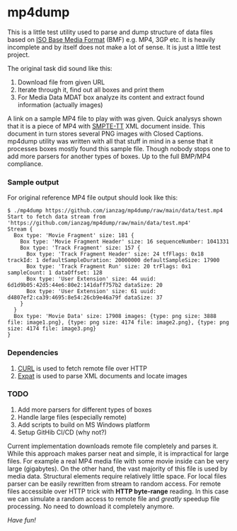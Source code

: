 # mp4dump

This is a little test utility used to parse and dump structure of data files based on [ISO Base Media Format](http://fileformats.archiveteam.org/wiki/ISO_Base_Media_File_Format)  (BMF) e.g. MP4, 3GP etc. It is heavily incomplete and by itself does not make a lot of sense. It is just a little test project.

The original task did sound like this:
1. Download file from given URL
2. Iterate through it, find out all boxes and print them
3. For Media Data MDAT box analyze its content and extract found information (actually images)

A link on a sample MP4 file to play with was given. Quick analysys shown that it is a piece of MP4 with [SMPTE-TT](https://www.speechpad.com/captions/smpte-tt) XML document inside. This document in turn stores several PNG images with Closed Captions. mp4dump utility was written with all that stuff in mind in a sense that it processes boxes mostly found this sample file. Though nobody stops one to add more parsers for another types of boxes. Up to the full BMP/MP4 compliance.

### Sample output

For original reference MP4 file output should look like this:

```
$ ./mp4dump https://github.com/ianzag/mp4dump/raw/main/data/test.mp4
Start to fetch data stream from 'https://github.com/ianzag/mp4dump/raw/main/data/test.mp4'
Stream {
  Box type: 'Movie Fragment' size: 181 {
    Box type: 'Movie Fragment Header' size: 16 sequenceNumber: 1041331
    Box type: 'Track Fragment' size: 157 {
      Box type: 'Track Fragment Header' size: 24 tfFlags: 0x18 trackId: 1 defaultSampleDuration: 20000000 defaultSampleSize: 17900
      Box type: 'Track Fragment Run' size: 20 trFlags: 0x1 sampleCount: 1 dataOffset: 128
      Box type: 'User Extension' size: 44 uuid: 6d1d9b05:42d5:44e6:80e2:141daff757b2 dataSize: 20
      Box type: 'User Extension' size: 61 uuid: d4807ef2:ca39:4695:8e54:26cb9e46a79f dataSize: 37
    }
  }
  Box type: 'Movie Data' size: 17908 images: {type: png size: 3888 file: image1.png}, {type: png size: 4174 file: image2.png}, {type: png size: 4174 file: image3.png}
}
```

### Dependencies

1. [CURL](https://curl.se/libcurl/) is used to fetch remote file over HTTP
2. [Expat](https://libexpat.github.io/) is used to parse XML documents and locate images

### TODO

1. Add more parsers for different types of boxes
2. Handle large files (especially remote)
3. Add scripts to build on MS Windows platform
4. Setup GitHib CI/CD (why not?)

Current implementation downloads remote file completely and parses it. While this approach makes parser neat and simple, it is impractical for large files. For example a real MP4 media file with some movie inside can be very large (gigabytes). On the other hand, the vast majority of this file is used by media data. Structural elements require relatively little space. For local files parser can be easily rewritten from stream to random access. For remote files accessible over HTTP trick with **HTTP byte-range** reading. In this case we can simulate a random access to remote file and *greatly* speedup file processing. No need to download it completely anymore.

*Have fun!*
